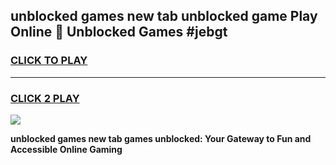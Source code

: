 
## unblocked games new tab unblocked game Play Online 👋 Unblocked Games #jebgt
<h3>
<a href="https://premium.freeplayer.one?title=unblocked_games_new_tab&ref=21F">CLICK TO PLAY</a></h3>
<hr>

<h3>
<a href="https://premium.freeplayer.one?title=unblocked_games_new_tab&ref=21F">CLICK 2 PLAY</a>
  
</h3>

<a href="https://premium.freeplayer.one?title=unblocked_games_new_tab&ref=21F/"><img src="https://clearcache.store/games.png"></a>


**unblocked games new tab games unblocked: Your Gateway to Fun and Accessible Online Gaming**
